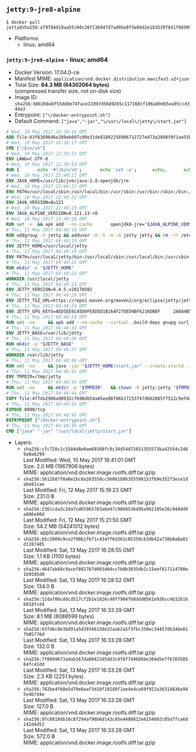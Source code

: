 ## `jetty:9-jre8-alpine`

```console
$ docker pull jetty@sha256:a79784d19aa55c60c26f136947d7ad95e8f3e04d2e1b3539f841f8690999c698
```

-	Platforms:
	-	linux; amd64

### `jetty:9-jre8-alpine` - linux; amd64

-	Docker Version: 17.04.0-ce
-	Manifest MIME: `application/vnd.docker.distribution.manifest.v2+json`
-	Total Size: **64.3 MB (64302064 bytes)**  
	(compressed transfer size, not on-disk size)
-	Image ID: `sha256:b0b260abf55dd8e74face22d97d5689285c117160cf106a89d65ea95ccd344a3`
-	Entrypoint: `["\/docker-entrypoint.sh"]`
-	Default Command: `["java","-jar","\/usr\/local\/jetty\/start.jar"]`

```dockerfile
# Wed, 10 May 2017 16:38:16 GMT
ADD file:63f63606d6e289eb607c90e31de81802258906712727e473a2898f0f1ae55bb5 in / 
# Wed, 10 May 2017 16:38:17 GMT
CMD ["/bin/sh"]
# Wed, 10 May 2017 22:39:51 GMT
ENV LANG=C.UTF-8
# Wed, 10 May 2017 22:39:53 GMT
RUN { 		echo '#!/bin/sh'; 		echo 'set -e'; 		echo; 		echo 'dirname "$(dirname "$(readlink -f "$(which javac || which java)")")"'; 	} > /usr/local/bin/docker-java-home 	&& chmod +x /usr/local/bin/docker-java-home
# Wed, 10 May 2017 22:40:21 GMT
ENV JAVA_HOME=/usr/lib/jvm/java-1.8-openjdk/jre
# Wed, 10 May 2017 22:40:22 GMT
ENV PATH=/usr/local/sbin:/usr/local/bin:/usr/sbin:/usr/bin:/sbin:/bin:/usr/lib/jvm/java-1.8-openjdk/jre/bin:/usr/lib/jvm/java-1.8-openjdk/bin
# Wed, 10 May 2017 22:40:22 GMT
ENV JAVA_VERSION=8u121
# Wed, 10 May 2017 22:40:23 GMT
ENV JAVA_ALPINE_VERSION=8.121.13-r0
# Wed, 10 May 2017 22:40:28 GMT
RUN set -x 	&& apk add --no-cache 		openjdk8-jre="$JAVA_ALPINE_VERSION" 	&& [ "$JAVA_HOME" = "$(docker-java-home)" ]
# Thu, 11 May 2017 04:40:18 GMT
RUN addgroup -S jetty && adduser -D -S -H -G jetty jetty && rm -rf /etc/group- /etc/passwd- /etc/shadow-
# Thu, 11 May 2017 04:40:19 GMT
ENV JETTY_HOME=/usr/local/jetty
# Thu, 11 May 2017 04:40:19 GMT
ENV PATH=/usr/local/jetty/bin:/usr/local/sbin:/usr/local/bin:/usr/sbin:/usr/bin:/sbin:/bin:/usr/lib/jvm/java-1.8-openjdk/jre/bin:/usr/lib/jvm/java-1.8-openjdk/bin
# Thu, 11 May 2017 04:40:21 GMT
RUN mkdir -p "$JETTY_HOME"
# Thu, 11 May 2017 04:40:22 GMT
WORKDIR /usr/local/jetty
# Thu, 11 May 2017 04:40:23 GMT
ENV JETTY_VERSION=9.4.5.v20170502
# Thu, 11 May 2017 04:40:24 GMT
ENV JETTY_TGZ_URL=https://repo1.maven.org/maven2/org/eclipse/jetty/jetty-home/9.4.5.v20170502/jetty-home-9.4.5.v20170502.tar.gz
# Thu, 11 May 2017 04:40:24 GMT
ENV JETTY_GPG_KEYS=AED5EE6C45D0FE8D5D1B164F27DED4BF6216DB8F 	2A684B57436A81FA8706B53C61C3351A438A3B7D 	5989BAF76217B843D66BE55B2D0E1FB8FE4B68B4 	B59B67FD7904984367F931800818D9D68FB67BAC 	BFBB21C246D7776836287A48A04E0C74ABB35FEA 	8B096546B1A8F02656B15D3B1677D141BCF3584D
# Thu, 11 May 2017 04:40:33 GMT
RUN set -xe 	&& apk add --no-cache --virtual .build-deps gnupg curl 	&& curl -SL "$JETTY_TGZ_URL" -o jetty.tar.gz 	&& curl -SL "$JETTY_TGZ_URL.asc" -o jetty.tar.gz.asc 	&& export GNUPGHOME="$(mktemp -d)" 	&& for key in $JETTY_GPG_KEYS; do 		gpg --keyserver ha.pool.sks-keyservers.net --recv-keys "$key"; done 	&& gpg --batch --verify jetty.tar.gz.asc jetty.tar.gz 	&& rm -r "$GNUPGHOME" 	&& tar -xvzf jetty.tar.gz 	&& mv jetty-home-$JETTY_VERSION/* ./ 	&& sed -i '/jetty-logging/d' etc/jetty.conf 	&& rm jetty.tar.gz* 	&& rm -fr jetty-home-$JETTY_VERSION/ 	&& apk del .build-deps 	&& rm -fr .build-deps 	&& rm -rf /tmp/hsperfdata_root
# Thu, 11 May 2017 04:40:34 GMT
ENV JETTY_BASE=/var/lib/jetty
# Thu, 11 May 2017 04:40:36 GMT
RUN mkdir -p "$JETTY_BASE"
# Thu, 11 May 2017 04:40:37 GMT
WORKDIR /var/lib/jetty
# Thu, 11 May 2017 04:40:40 GMT
RUN set -xe 	&& java -jar "$JETTY_HOME/start.jar" --create-startd --add-to-start="server,http,deploy,jsp,jstl,ext,resources,websocket,setuid" 	&& chown -R jetty:jetty "$JETTY_BASE" 	&& rm -rf /tmp/hsperfdata_root
# Thu, 11 May 2017 04:40:41 GMT
ENV TMPDIR=/tmp/jetty
# Thu, 11 May 2017 04:40:43 GMT
RUN set -xe 	&& mkdir -p "$TMPDIR" 	&& chown -R jetty:jetty "$TMPDIR"
# Thu, 11 May 2017 04:40:44 GMT
COPY file:4f7da2906a90932cfb90db54a45ee08f86b17253747db62085f7512c9efd46ad in / 
# Thu, 11 May 2017 04:40:45 GMT
EXPOSE 8080/tcp
# Thu, 11 May 2017 04:40:45 GMT
ENTRYPOINT ["/docker-entrypoint.sh"]
# Thu, 11 May 2017 04:40:46 GMT
CMD ["java" "-jar" "/usr/local/jetty/start.jar"]
```

-	Layers:
	-	`sha256:cfc728c1c5584d8e0ae69368fc9c34d54d72651355573ba42554c2469a0a6299`  
		Last Modified: Wed, 10 May 2017 16:41:01 GMT  
		Size: 2.0 MB (1967906 bytes)  
		MIME: application/vnd.docker.image.rootfs.diff.tar.gzip
	-	`sha256:5b12b87f0a0e1bc0a163558cc56861b86355598153fb9e35273ece1dabe81cae`  
		Last Modified: Fri, 12 May 2017 15:19:23 GMT  
		Size: 231.0 B  
		MIME: application/vnd.docker.image.rootfs.diff.tar.gzip
	-	`sha256:2361cda3c2da7cd65965703a6e97c9869536495a962105e26c948dd9a806e80d`  
		Last Modified: Fri, 12 May 2017 15:21:50 GMT  
		Size: 54.2 MB (54241012 bytes)  
		MIME: application/vnd.docker.image.rootfs.diff.tar.gzip
	-	`sha256:b5c2009c9ce2f90b1fbf1c434ff6d361c05359cb3db42a738b0a8a81d1287405`  
		Last Modified: Sat, 13 May 2017 16:28:55 GMT  
		Size: 1.1 KB (1100 bytes)  
		MIME: application/vnd.docker.image.rootfs.diff.tar.gzip
	-	`sha256:4647ab68c9acef882707d003d64cc7b0b3035db1c15eef817114790e1b9285d0`  
		Last Modified: Sat, 13 May 2017 16:28:52 GMT  
		Size: 134.0 B  
		MIME: application/vnd.docker.image.rootfs.diff.tar.gzip
	-	`sha256:11daf06cddcd517cf2b1e1826c40f7984f68ddd0561e936cc4b32b16b018fcd4`  
		Last Modified: Sat, 13 May 2017 16:33:29 GMT  
		Size: 8.1 MB (8088599 bytes)  
		MIME: application/vnd.docker.image.rootfs.diff.tar.gzip
	-	`sha256:63fd6c0e3bd91a5d3934615de22aab2a5f3fbc358ec34457db34be81fb05776d`  
		Last Modified: Sat, 13 May 2017 16:33:28 GMT  
		Size: 132.0 B  
		MIME: application/vnd.docker.image.rootfs.diff.tar.gzip
	-	`sha256:7f0849673adab167da00422d5dd3c4f6f7496b6be304d5e7f670358564fc41dd`  
		Last Modified: Sat, 13 May 2017 16:33:28 GMT  
		Size: 2.3 KB (2251 bytes)  
		MIME: application/vnd.docker.image.rootfs.diff.tar.gzip
	-	`sha256:702be4f60e5d79e8aaf3d18f102d8f1ae4edca69f922a36314836a945e4b7d4e`  
		Last Modified: Sat, 13 May 2017 16:33:28 GMT  
		Size: 127.0 B  
		MIME: application/vnd.docker.image.rootfs.diff.tar.gzip
	-	`sha256:97c6818db16c87294af96b6d143c85e4488812e6154092c05d7fca6d242d4d52`  
		Last Modified: Sat, 13 May 2017 16:33:28 GMT  
		Size: 572.0 B  
		MIME: application/vnd.docker.image.rootfs.diff.tar.gzip
